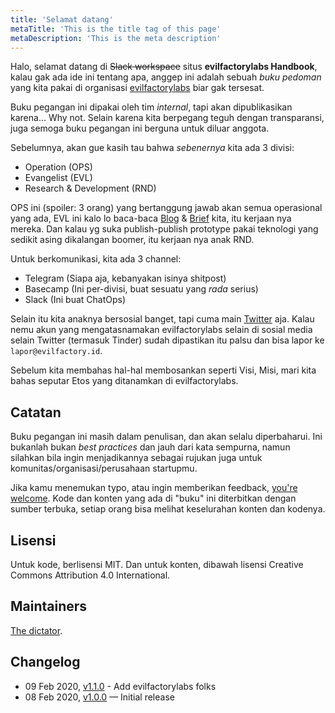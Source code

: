 ```yaml
---
title: 'Selamat datang'
metaTitle: 'This is the title tag of this page'
metaDescription: 'This is the meta description'
---
```


Halo, selamat datang di ~~Slack workspace~~ situs **evilfactorylabs Handbook**, kalau gak ada ide ini tentang apa, anggep ini adalah sebuah _buku pedoman_ yang kita pakai di organisasi [evilfactorylabs](https://evilfactorylabs.org) biar gak tersesat.

Buku pegangan ini dipakai oleh tim _internal_, tapi akan dipublikasikan karena... Why not. Selain karena kita berpegang teguh dengan transparansi, juga semoga buku pegangan ini berguna untuk diluar anggota.

Sebelumnya, akan gue kasih tau bahwa _sebenernya_ kita ada 3 divisi:

- Operation (OPS)
- Evangelist (EVL)
- Research & Development (RND)

OPS ini (spoiler: 3 orang) yang bertanggung jawab akan semua operasional yang ada, EVL ini kalo lo baca-baca [Blog](https://blog.evilfactory.id) & [Brief](https://brief.evilfactory.id) kita, itu kerjaan nya mereka. Dan kalau yg suka publish-publish prototype pakai teknologi yang sedikit asing dikalangan boomer, itu kerjaan nya anak RND.

Untuk berkomunikasi, kita ada 3 channel:

- Telegram (Siapa aja, kebanyakan isinya shitpost)
- Basecamp (Ini per-divisi, buat sesuatu yang _rada_ serius)
- Slack (Ini buat ChatOps)

Selain itu kita anaknya bersosial banget, tapi cuma main [Twitter](https://twitter.com/evilfactorylabs) aja. Kalau nemu akun yang mengatasnamakan evilfactorylabs selain di sosial media selain Twitter (termasuk Tinder) sudah dipastikan itu palsu dan bisa lapor ke `lapor@evilfactory.id`.

Sebelum kita membahas hal-hal membosankan seperti Visi, Misi, mari kita bahas seputar Etos yang ditanamkan di evilfactorylabs.

## Catatan

Buku pegangan ini masih dalam penulisan, dan akan selalu diperbaharui. Ini bukanlah bukan _best practices_ dan jauh dari kata sempurna, namun silahkan bila ingin menjadikannya sebagai rujukan juga untuk komunitas/organisasi/perusahaan startupmu.

Jika kamu menemukan typo, atau ingin memberikan feedback, [you're welcome](https://github.com/evilfactorylabs/handbook). Kode dan konten yang ada di "buku" ini diterbitkan dengan sumber terbuka, setiap orang bisa melihat keselurahan konten dan kodenya.

## Lisensi

Untuk kode, berlisensi MIT. Dan untuk konten, dibawah lisensi Creative Commons Attribution 4.0 International.

## Maintainers

[The dictator](mailto:fariz@evilfactory.id).

## Changelog

- 09 Feb 2020, [v1.1.0](https://github.com/evilfactorylabs/handbook/releases/tag/1.1.0) - Add evilfactorylabs folks
- 08 Feb 2020, [v1.0.0](https://github.com/evilfactorylabs/handbook/releases/tag/1.0.0) — Initial release
